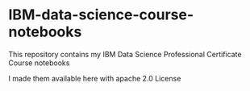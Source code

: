 # IBM-data-science-course-notebooks
This repository contains my IBM Data Science Professional Certificate Course notebooks

I made them available here with apache 2.0 License
